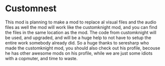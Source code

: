 # Customnest
This mod is planning to make a mod to replace al visual files and the audio files as well
the mod will work like the customknight mod, and you can find the files in the same location as the mod.
The code from customknight will be used, and upgraded, and will be a huge help to not have to setup the entire work somebody already did.
So a huge thanks to seresharp who made the customknight mod, you should also check out his profile, becouse he has other awesome mods on his profile, while we are just some idiots with a copmuter, and time to waste.
